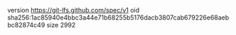 version https://git-lfs.github.com/spec/v1
oid sha256:1ac85940e4bbc3a44e71b68255b5176dacb3807cab679226e68aebbc82874c49
size 2992
